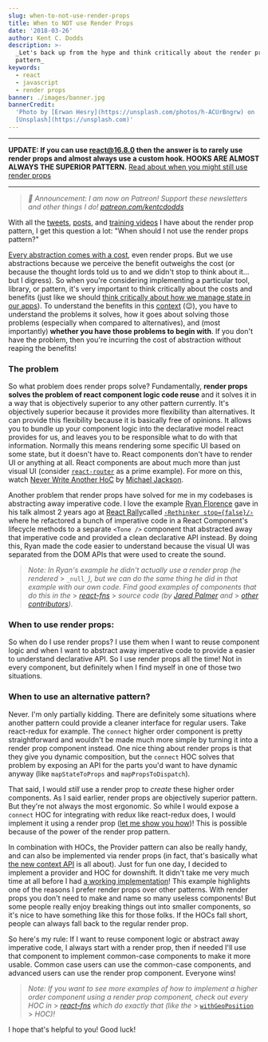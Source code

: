 ```yaml
---
slug: when-to-not-use-render-props
title: When to NOT use Render Props
date: '2018-03-26'
author: Kent C. Dodds
description: >-
  _Let's back up from the hype and think critically about the render props
  pattern_
keywords:
  - react
  - javascript
  - render props
banner: ./images/banner.jpg
bannerCredit:
  'Photo by [Erwan Hesry](https://unsplash.com/photos/h-ACUrBngrw) on
  [Unsplash](https://unsplash.com)'
---
```


---

**UPDATE: If you can use react@16.8.0 then the answer is to rarely use render
props and almost always use a custom hook. HOOKS ARE ALMOST ALWAYS THE SUPERIOR
PATTERN.**
[Read about when you might still use render props](/blog/react-hooks-whats-going-to-happen-to-render-props)

---

> _🚨 Announcement: I am now on Patreon! Support these newsletters and other
> things I do!_ [_patreon.com/kentcdodds_](https://www.patreon.com/kentcdodds)

With all the [tweets](https://twitter.com/kentcdodds/status/957388589171539968),
[posts](/blog/answers-to-common-questions-about-render-props), and
[training videos](https://egghead.io/lessons/react-use-render-props-with-react)
I have about the render prop pattern, I get this question a lot: "When should I
not use the render props pattern?"

[Every abstraction comes with a cost](https://twitter.com/kentcdodds/status/972468078813446149),
even render props. But we use abstractions because we perceive the benefit
outweighs the cost (or because the thought lords told us to and we didn't stop
to think about it... but I digress). So when you're considering implementing a
particular tool, library, or pattern, it's very important to think critically
about the costs and benefits (just like we should
[think critically about how we manage state in our apps](/blog/application-state-management)).
To understand the benefits in this [context](/blog/reacts-new-context-api) (😉),
you have to understand the problems it solves, how it goes about solving those
problems (especially when compared to alternatives), and (most importantly)
**whether you have those problems to begin with**. If you don't have the
problem, then you're incurring the cost of abstraction without reaping the
benefits!

### The problem

So what problem does render props solve? Fundamentally, **render props solves
the problem of react component logic code reuse** and it solves it in a way that
is objectively superior to any other pattern currently. It's objectively
superior because it provides more flexibility than alternatives. It can provide
this flexibility because it is basically free of opinions. It allows you to
bundle up your component logic into the declarative model react provides for us,
and leaves you to be responsible what to do with that information. Normally this
means rendering some specific UI based on some state, but it doesn't have to.
React components don't have to render UI or anything at all. React components
are about much more than just visual UI (consider
[`react-router`](https://reacttraining.com/react-router) as a prime example).
For more on this, watch [Never Write Another HoC](https://youtu.be/BcVAq3YFiuc)
by [Michael Jackson](https://twitter.com/mjackson).

Another problem that render props have solved for me in my codebases is
abstracting away imperative code. I love the example
[Ryan Florence](https://twitter.com/ryanflorence) gave in his talk almost 2 years
ago at [React Rally](http://www.reactrally.com)called
[`‹Rethinker stop={false}/›`](https://youtu.be/kp-NOggyz54) where he refactored
a bunch of imperative code in a React Component's lifecycle methods to a
separate `<Tone />` component that abstracted away that imperative code and
provided a clean declarative API instead. By doing this, Ryan made the code
easier to understand because the visual UI was separated from the DOM APIs that
were used to create the sound.

> _Note: In Ryan's example he didn't actually use a render prop (he rendered_ >
> `_null_`_), but we can do the same thing he did in that example with our own
> code. Find good examples of components that do this in the_ >
> [_react-fns_](https://github.com/jaredpalmer/react-fns/tree/master/src) >
> _source code (by_ [_Jared Palmer_](https://twitter.com/jaredpalmer) _and_ >
> [_other contributors_](https://github.com/jaredpalmer/react-fns/blob/master/README.md#contributors)_)._

### When to use render props:

So when do I use render props? I use them when I want to reuse component logic
and when I want to abstract away imperative code to provide a easier to
understand declarative API. So I use render props all the time! Not in every
component, but definitely when I find myself in one of those two situations.

### When to use an alternative pattern?

Never. I'm only partially kidding. There are definitely some situations where
another pattern could provide a cleaner interface for regular users. Take
react-redux for example. The `connect` higher order component is pretty
straightforward and wouldn't be made much more simple by turning it into a
render prop component instead. One nice thing about render props is that they
give you dynamic composition, but the `connect` HOC solves that problem by
exposing an API for the parts you'd want to have dynamic anyway (like
`mapStateToProps` and `mapPropsToDispatch`).

That said, I would _still_ use a render prop to _create_ these higher order
components. As I said earlier, render props are objectively superior pattern.
But they're not always the most ergonomic. So while I would expose a `connect`
HOC for integrating with redux like react-redux does, I would implement it using
a render prop
([let me show you how](https://egghead.io/lessons/react-implement-a-higher-order-component-with-render-props))!
This is possible because of the power of the render prop pattern.

In combination with HOCs, the Provider pattern can also be really handy, and can
also be implemented via render props (in fact, that's basically what
[the new context API](/blog/reacts-new-context-api) is all about). Just for fun
one day, I decided to implement a provider and HOC for downshift. It didn't take
me very much time at all before I had
[a working implementation](https://codesandbox.io/s/017n1jqo00)! This example
highlights one of the reasons I prefer render props over other patterns. With
render props you don't need to make and name so many useless components! But
some people really enjoy breaking things out into smaller components, so it's
nice to have something like this for those folks. If the HOCs fall short, people
can always fall back to the regular render prop.

So here's my rule: If I want to reuse component logic or abstract away
imperative code, I always start with a render prop, then if needed I'll use that
component to implement common-case components to make it more usable. Common
case users can use the common-case components, and advanced users can use the
render prop component. Everyone wins!

> _Note: If you want to see more examples of how to implement a higher order
> component using a render prop component, check out every HOC in_ >
> [_react-fns_](https://github.com/jaredpalmer/react-fns/tree/master/src) _which
> do exactly that (like the_ >
> [`withGeoPosition`](https://github.com/jaredpalmer/react-fns/blob/052ea56092c53946c7937e1d32adf78a7d37d6f3/src/GeoPosition/withGeoPosition.tsx) >
> _HOC)!_

I hope that's helpful to you! Good luck!
